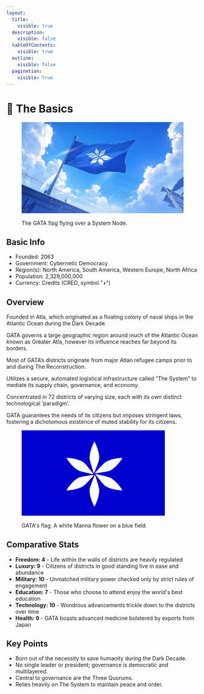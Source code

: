 ```yaml
---
layout:
  title:
    visible: true
  description:
    visible: false
  tableOfContents:
    visible: true
  outline:
    visible: false
  pagination:
    visible: true
---
```


# 🔵 The Basics

<figure><img src="../../.gitbook/assets/GATAflag-89lsf.png" alt=""><figcaption><p>The GATA flag flying over a System Node.</p></figcaption></figure>

## Basic Info <a href="#id-1g1h0y3y9gsu" id="id-1g1h0y3y9gsu"></a>

* Founded: 2063
* Government: Cybernetic Democracy
* Region(s): North America, South America, Western Europe, North Africa
* Population: 2,329,000,000
* Currency: Credits (CRED, symbol "◖")

## Overview

Founded in Atla, which originated as a floating colony of naval ships in the Atlantic Ocean during the Dark Decade.

GATA governs a large geographic region around much of the Atlantic Ocean known as Greater Atla, however its influence reaches far beyond its borders.

Most of GATA’s districts originate from major Atlan refugee camps prior to and during The Reconstruction.

Utilizes a secure, automated logistical infrastructure called “The System” to mediate its supply chain, governance, and economy.

Concentrated in 72 districts of varying size, each with its own distinct technological ‘paradigm’.

GATA guarantees the needs of its citizens but imposes stringent laws, fostering a dichotomous existence of muted stability for its citizens.

<figure><img src="../../.gitbook/assets/GATA-flag.png" alt="" width="375"><figcaption><p>GATA's flag. A white Manna flower on a blue field.</p></figcaption></figure>

## Comparative Stats <a href="#id-49um86pm2s1h" id="id-49um86pm2s1h"></a>

* **Freedom: 4** - Life within the walls of districts are heavily regulated
* **Luxury: 9** - Citizens of districts in good standing live in ease and abundance
* **Military: 10** - Unmatched military power checked only by strict rules of engagement
* **Education: 7** - Those who choose to attend enjoy the world's best education
* **Technology: 10** - Wondrous advancements trickle down to the districts over time
* **Health: 9** - GATA boasts advanced medicine bolstered by exports from Japan

## Key Points <a href="#bhxdg0vqheam" id="bhxdg0vqheam"></a>

* Born out of the necessity to save humanity during the Dark Decade.
* No single leader or president; governance is democratic and multilayered.
* Central to governance are the Three Quorums.
* Relies heavily on The System to maintain peace and order.
